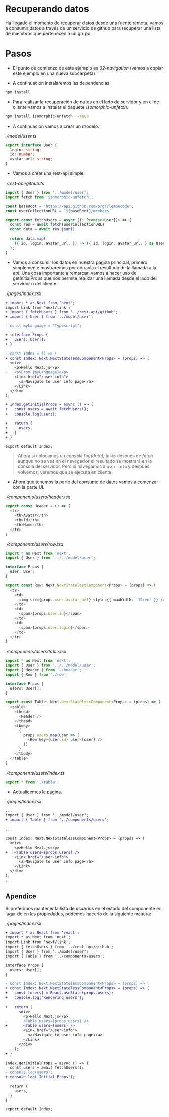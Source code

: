 # Recuperando datos

Ha llegado el momento de recuperar datos desde una fuente remota, vamos a consumir datos a través de un servicio de github para recuperar una lista de miembros que pertenecen a un grupo.

# Pasos
- El punto de comienzo de este ejemplo es _02-navigation_ (vamos a copiar este ejemplo en una nueva subcarpeta)

- A continuación instalaremos las dependencias

```bash
npm install
```

- Para realizar la recuperación de datos en el lado de servidor y en el de cliente vamos a instalar el paquete _isomorphic-unfetch_.

```bash
npm install isomorphic-unfetch --save
```


- A continuación vamos a crear un modelo.

_./model/user.ts_

```typescript
export interface User {
  login: string;
  id: number;
  avatar_url: string;
}

```

- Vamos a crear una rest-api simple:

_./rest-api/github.ts_

```typescript
import { User } from '../model/user';
import fetch from 'isomorphic-unfetch';

const baseRoot = 'https://api.github.com/orgs/lemoncode';
const userCollectionURL = `${baseRoot}/members`

export const fetchUsers = async (): Promise<User[]> => {
  const res = await fetch(userCollectionURL)
  const data = await res.json();

  return data.map(
    ({ id, login, avatar_url, }) => ({ id, login, avatar_url, } as User)
  );
}

```

- Vamos a consumir los datos en nuestra página principal, primero simplemente mostraremos por consola el resultado de la llamada a la api. Una cosa importante a remarcar, vamos a hacer uso de getInitialProps que nos permite realizar una llamada desde el lado del servidor o del cliente.

_./pages/index.tsx_

```diff
+ import * as Next from 'next';
import Link from 'next/link';
+ import { fetchUsers } from '../rest-api/github';
+ import { User } from '../model/user';

- const myLanguage = "Typescript";

+ interface Props {
+   users: User[];
+ }

- const Index = () => (
+ const Index: Next.NextStatelessComponent<Props> = (props) => (
  <div>
    <p>Hello Next.js</p>
-   <p>From {myLanguage}</p>
    <Link href="/user-info">
      <a>Navigate to user info page</a>
    </Link>
  </div>
);

+ Index.getInitialProps = async () => {
+   const users = await fetchUsers();
+   console.log(users);

+   return {
+     users,
+   }
+ }

export default Index;
```

> Ahora si colocamos un  _console.log(data);_ justo después de 
> _fetch_ aunque no se vea en el navegador el resultado se mostrará en la consola del servidor.
> Pero si navegamos a `user-info` y después volvemos, veremos que se ejecuta en cliente.

- Ahora que tenemos la parte del consumo de datos vamos a comenzar con la parte UI.

_./components/users/header.tsx_

```typescript
export const Header = () => (
  <tr>
    <th>Avatar</th>
    <th>Id</th>
    <th>Name</th>
  </tr>
)

```

_./components/users/row.tsx_

```typescript
import * as Next from 'next';
import { User } from '../../model/user';

interface Props {
  user: User;
}

export const Row: Next.NextStatelessComponent<Props> = (props) => (
  <tr>
    <td>
      <img src={props.user.avatar_url} style={{ maxWidth: '10rem' }} />
    </td>
    <td>
      <span>{props.user.id}</span>
    </td>
    <td>
      <span>{props.user.login}</span>
    </td>
  </tr>
)

```

_./components/users/table.tsx_

```typescript
import * as Next from 'next';
import { User } from '../../model/user';
import { Header } from './header';
import { Row } from './row';

interface Props {
  users: User[];
}

export const Table: Next.NextStatelessComponent<Props> = (props) => (
  <table>
    <thead>
      <Header />
    </thead>
    <tbody>
      {
        props.users.map(user => (
          <Row key={user.id} user={user} />
        ))
      }
    </tbody>
  </table>
)

```

_./components/users/index.ts_

```typescript
export * from './table';

```

- Actualicemos la página.

_./pages/index.tsx_

```diff
...
import { User } from '../model/user';
+ import { Table } from '../components/users';

...

const Index: Next.NextStatelessComponent<Props> = (props) => (
  <div>
    <p>Hello Next.js</p>
+   <Table users={props.users} />
    <Link href="/user-info">
      <a>Navigate to user info page</a>
    </Link>
  </div>
);
...

```

## Apendice

Si preferimos mantener la lista de usuarios en el estado del componente en lugar de en las propiedades, podemos hacerlo de la siguiente manera:

_./pages/index.tsx_

```diff
+ import * as React from 'react';
import * as Next from 'next';
import Link from 'next/link';
import { fetchUsers } from '../rest-api/github';
import { User } from '../model/user';
import { Table } from '../components/users';

interface Props {
  users: User[];
}

- const Index: Next.NextStatelessComponent<Props> = (props) => (
+ const Index: Next.NextStatelessComponent<Props> = (props) => {
+   const [users] = React.useState(props.users);
+   console.log('Rendering users');

+   return (
      <div>
        <p>Hello Next.js</p>
-       <Table users={props.users} />
+       <Table users={users} />
        <Link href="/user-info">
          <a>Navigate to user info page</a>
        </Link>
      </div>
    );
+ }

Index.getInitialProps = async () => {
  const users = await fetchUsers();
- console.log(users);
+ console.log('Initial Props');
  
  return {
    users,
  }
}

export default Index;

```
